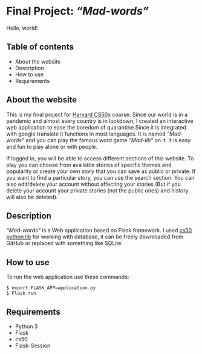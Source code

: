 # Final Project: *“Mad-words”*
Hello, world!
## Table of contents
* About the website
* Description
* How to use
* Requirements

## About the website

This is my final project for [Harvard CS50x](https://cs50.harvard.edu/x/2020/) course. Since our world is in a pandemic and almost every country is in lockdown, I created an interactive web application  to ease the boredom of quarantine.Since it is integrated with google translate it functions in most languages. It is named *“Mad-words”* and you can play the famous word game *"Mad-lib"* on it.  It is easy and fun to play alone or with people.

 If logged in, you will be able to access different sections of this website. To play you can choose from available stories of specific themes and popularity or create your own story that you can save as public or private. If you want to find a particular story, you can use the search section. You can also edit/delete your account without affecting your stories (But if you delete your account your private stories (not the public ones) and history will also be deleted).

## Description
*“Mad-words”* is a Web application based on Flask framework. I used [cs50 python lib](https://github.com/cs50/python-cs50) for working with database, it can be freely downloaded from GitHub or replaced with something like SQLite.

## How to use

To run the web application use these commands:

```
$ export FLASK_APP=application.py
$ Flask run
```
## Requirements

- Python 3
- Flask
- cs50
- Flask-Session
